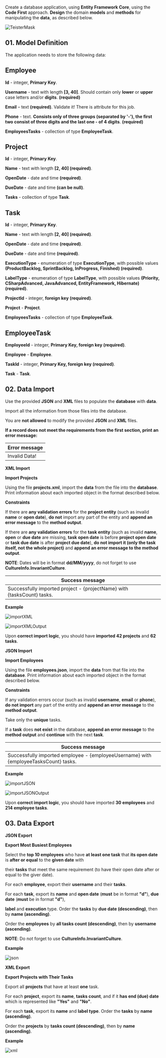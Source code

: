  Create a database application, using **Entity Framework Core**, using the **Code First** approach. 
 **Design** the domain **models** and **methods** for manipulating the **data**, as described below.<br>
 
 ![TeisterMask](https://user-images.githubusercontent.com/32416999/71554856-10aab180-2a25-11ea-992d-76f278f355d5.png)

## 01. Model Definition
The application needs to store the following data:<br> 
## Employee<br>

**Id** - integer, **Primary Key**. 

**Username** - text with length **[3, 40]**. Should contain only **lower** or **upper** case letters and/or **digits**. **(required)** 

**Email** – text **(required)**. Validate it! There is attribute for this job. 

**Phone** - text. **Consists only of three groups (separated by '-'), the first two consist of three digits and the last one - of 4 digits**. **(required)** 

**EmployeesTasks** - collection of type **EmployeeTask**.

## Project<br>

**Id** - integer, **Primary Key**. 

**Name** - text with length **[2, 40] (required)**. 

**OpenDate** - date and time **(required)**. 

**DueDate** - date and time **(can be null)**. 

**Tasks** - collection of type **Task**.

## Task<br>

**Id** - integer, **Primary Key**.

**Name** - text with length **[2, 40] (required)**.

**OpenDate** - date and time **(required)**. 

**DueDate** - date and time **(required)**. 

**ExecutionType** - enumeration of type **ExecutionType**, with possible values **(ProductBacklog, SprintBacklog, InProgress, Finished) (required)**. 

**LabelType** - enumeration of type **LabelType**, with possible values **(Priority, CSharpAdvanced, JavaAdvanced, EntityFramework, Hibernate) (required)**. 

**ProjectId** - integer, **foreign key (required)**. 

**Project** - **Project**. 

**EmployeesTasks** - collection of type **EmployeeTask**.

## EmployeeTask <br>

**EmployeeId** - integer, **Primary Key, foreign key (required)**. 

**Employee** - **Employee**. 

**TaskId** - integer, **Primary Key, foreign key (required)**. 

**Task** - **Task**. 

## 02. Data Import

Use the provided **JSON** and **XML** files to populate the **database** with **data**.

Import all the information from those files into the database. 

You are **not allowed** to modify the provided **JSON** and **XML** files. 

**If a record does not meet the requirements from the first section, print an error message:**

|**Error message**|
|---|
|Invalid Data!|

**XML Import** 

**Import Projects** 

Using the file **projects.xml**, import the **data** from the file into the **database**. Print information about each imported object in the format described below. 

**Constraints** 

If there are **any validation errors** for the **project entity** (such as invalid **name** or **open date**), **do not** import any part of the entity and **append an error message** to the **method output**. 

If there are **any validation errors** for the **task entity** (such as invalid **name**, **open** or **due date** are missing, **task open date** is before **project open date** or **task due date** is after **project due date**), **do not import it (only the task itself, not the whole project)** and **append an error message to the method output**. 

**NOTE**: Dates will be in format **dd/MM/yyyy**, do not forget to use **CultureInfo.InvariantCulture**.

|**Success message**|
|---|
|Successfully imported project - {projectName} with {tasksCount} tasks.|

**Example**

![importXML](https://user-images.githubusercontent.com/32416999/71560196-dd891200-2a66-11ea-8ade-9996446bb0aa.png)

![importXMLOutput](https://user-images.githubusercontent.com/32416999/71560216-1cb76300-2a67-11ea-99b0-7bd270eb62fd.png)

Upon **correct import logic**, you should have **imported 42 projects** and **62 tasks**. 

**JSON Import** 

**Import Employees** 

Using the file **employees.json**, import the **data** from that file into the **database**. Print information about each imported object in the format described below. 

**Constraints** 

If any validation errors occur (such as invalid **username**, **email** or **phone**), **do not import** any part of the entity and **append an error message** to the **method output**. 

Take only the **unique** tasks. 

If a **task** does **not exist** in the database, **append an error message** to the **method output** and **continue** with the next **task**. 

|**Success message**|
|---|
|Successfully imported employee - {employeeUsername} with {employeeTasksCount} tasks.|

**Example**

![importJSON](https://user-images.githubusercontent.com/32416999/71563248-8e55d800-2a8c-11ea-9463-ed3053326167.png)

![importJSONOutput](https://user-images.githubusercontent.com/32416999/71563282-fc9a9a80-2a8c-11ea-929e-9b26139e6758.png)

Upon **correct import logic**, you should have imported **30 employees** and **214 employee tasks**. 

## 03. Data Export

**JSON Export**

**Export Most Busiest Employees** 

Select the **top 10 employees** who have **at least one task** that **its open date** is **after or equal** to the **given date** with 

their **tasks** that meet the same requirement (to have their open date after or equal to the giver date). 

For each **employee**, export their **username** and their **tasks**. 

For each **task**, export its **name** and **open date** (**must** be in format **"d"**), **due date** (**must** be in format **"d"**),

**label** and **execution**  type. Order the **tasks** by **due date (descending)**, then by **name (ascending)**. 

Order the **employees** by **all tasks count (descending)**, then by **username (ascending)**. 

**NOTE**: Do not forget to use **CultureInfo.InvariantCulture**.

**Example**

![json](https://user-images.githubusercontent.com/32416999/71542552-21492200-2968-11ea-9921-e0baa5e63f25.jpg)

**XML Export** 

**Export Projects with Their Tasks** 

Export all **projects** that have at least **one** task. 

For each **project**, export its **name**, **tasks count**, and if it **has end (due) date** which is represented like **"Yes"** and **"No"**. 

For each **task**, export its **name** and **label type**. Order the **tasks** by **name (ascending)**. 

Order the **projects** by **tasks count (descending)**, then by **name (ascending)**. 

**Example**

![xml](https://user-images.githubusercontent.com/32416999/71554857-13a5a200-2a25-11ea-938f-7a81202c3426.jpg)
